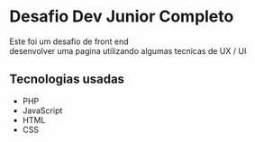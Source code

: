 # Desafio Dev Junior Completo
Este foi um desafio de front end  
desenvolver uma pagina utilizando algumas tecnicas
de UX / UI  

## Tecnologias usadas
- PHP
- JavaScript
- HTML
- CSS
